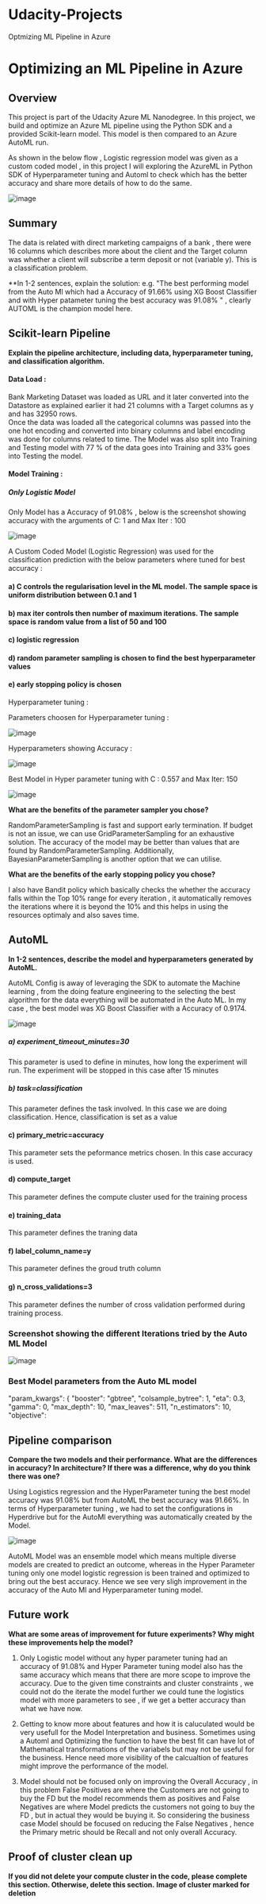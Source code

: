 # Udacity-Projects

Optmizing ML Pipeline in Azure
# Optimizing an ML Pipeline in Azure

## Overview
This project is part of the Udacity Azure ML Nanodegree.
In this project, we build and optimize an Azure ML pipeline using the Python SDK and a provided Scikit-learn model.
This model is then compared to an Azure AutoML run. 

As shown in the below flow , Logistic regression model was given as a custom coded model , in this project I will exploring the AzureML in Python SDK of Hyperparameter tuning and Automl to check which has the better accuracy and share more details of how to do the same.   

![image](https://user-images.githubusercontent.com/92014201/146714044-bf997ced-149d-4a1b-a706-8cd8c0dcf72c.png)


## Summary
The data is related with direct marketing campaigns of a bank , there were 16 columns which describes more about the client and the Target column was whether a client
will subscribe a term deposit or not (variable y). This is a classification problem. 


**In 1-2 sentences, explain the solution: e.g. "The best performing model from the Auto Ml which had a Accuracy of 91.66% using XG Boost Classifier and with Hyper patameter tuning the best accuracy was 91.08% " , clearly AUTOML is the champion model here.


## Scikit-learn Pipeline
**Explain the pipeline architecture, including data, hyperparameter tuning, and classification algorithm.**

#### Data Load : 

Bank Marketing Dataset was loaded as URL and it later converted into the Datastore as explained earlier it had 21 columns with a Target columns as y and has 32950 rows.  
Once the data was loaded all the categorical columns was passed into the  one hot encoding and converted into binary columns and label encoding was done for columns related to time. The Model was also split into Training and Testing model with 77 % of the data goes into Training and 33% goes into Testing the model.   

#### Model Training : 

##### Only Logistic Model 

Only Model has a Accuracy of 91.08% , below is the screenshot showing accuracy with the arguments of C: 1 and Max Iter : 100

![image](https://user-images.githubusercontent.com/92014201/146740531-e9476b40-e326-4d23-91b9-fb3746b98051.png)

A Custom Coded Model (Logistic Regression) was used for the classification prediction with the below parameters where tuned for best accuracy : 

####  a) C controls the regularisation level in the ML model. The sample space is uniform distribution between 0.1 and 1 
####  b) max iter controls then number of maximum iterations. The sample space is random value from a list of 50 and 100 
####  c) logistic regression 
####  d) random parameter sampling is chosen to find the best hyperparameter values 
####  e) early stopping policy is chosen 

Hyperparameter tuning : 

Parameters choosen for Hyperparameter tuning :     

![image](https://user-images.githubusercontent.com/92014201/146743319-e8ce5992-5ffd-4093-8edb-e71cdbd305c9.png)

Hyperparameters showing Accuracy : 

![image](https://user-images.githubusercontent.com/92014201/146743120-155c09cc-d7f1-40e6-b1c1-9443ce86efcf.png)  

Best Model in Hyper parameter tuning with C : 0.557 and Max Iter: 150 

![image](https://user-images.githubusercontent.com/92014201/146878856-84221f88-f764-46e0-8a76-6ce7ddeca5f4.png)


**What are the benefits of the parameter sampler you chose?**

RandomParameterSampling is fast and support early termination. If budget is not an issue, we can use GridParameterSampling for an exhaustive solution. The accuracy of the model may be better than values that are found by RandomParameterSampling. Additionally, BayesianParameterSampling is another option that we can utilise.

**What are the benefits of the early stopping policy you chose?**

I also have Bandit policy which basically checks the whether the accuracy falls within the Top 10% range for every iteration , it automatically removes the iterations where it is beyond the 10% 
and this helps in using the resources optimaly and also saves time. 

## AutoML
**In 1-2 sentences, describe the model and hyperparameters generated by AutoML.**

AutoML Config is away of leveraging the SDK to automate the Machine learning , from the doing feature engineering to the selecting the best algorithm for the 
data everything will be automated in the Auto ML. In my case , the best model was XG Boost Classifier with a Accuracy of 0.9174.

![image](https://user-images.githubusercontent.com/92014201/146748539-7560c797-48c3-45a0-8258-d7d0f9396735.png)

##### a) experiment_timeout_minutes=30
This parameter is used to define in minutes, how long the experiment will run. The experiment will be stopped in this case after 15 minutes

##### b) task=classification
This parameter defines the task involved. In this case we are doing classification. Hence, classification is set as a value

#### c) primary_metric=accuracy
This parameter sets the peformance metrics chosen. In this case accuracy is used.

#### d) compute_target
This parameter defines the compute cluster used for the training process

#### e) training_data
This parameter defines the traning data

#### f) label_column_name=y
This parameter defines the groud truth column

#### g) n_cross_validations=3
This parameter defines the number of cross validation performed during training process.

### Screenshot showing the different Iterations tried by the Auto ML Model 

![image](https://user-images.githubusercontent.com/92014201/146871300-49705838-5a7c-420b-b4e4-fc05344dcbb6.png)

### Best Model parameters from the Auto ML model 

"param_kwargs": {
        "booster": "gbtree",
        "colsample_bytree": 1,
        "eta": 0.3,
        "gamma": 0,
        "max_depth": 10,
        "max_leaves": 511,
        "n_estimators": 10,
        "objective": 
        
        
## Pipeline comparison
**Compare the two models and their performance. What are the differences in accuracy? In architecture? If there was a difference, why do you think there was one?**

Using Logistics regression and the HyperParameter tuning the best model accuracy was 91.08% but from AutoML the best accuracy was 91.66%. In terms of Hyperparameter 
tuning , we had to set the configurations in  Hyperdrive but for the AutoMl everything was automatically created by the Model. 

![image](https://user-images.githubusercontent.com/92014201/146880482-0e9c06da-b73d-4149-b96c-14cd71fca9e5.png)

AutoML Model was an ensemble model which means multiple diverse models are created to predict an outcome, whereas in the Hyper Parameter tuning only one model logistic regression is been trained and optimized to bring out the best accuracy. Hence we see very sligh improvement in the accuracy of the Auto Ml and Hyperparameter tuning model. 
 

## Future work
**What are some areas of improvement for future experiments? Why might these improvements help the model?**


   1) Only Logistic model without any hyper parameter tuning had an accuracy of 91.08% and Hyper Parameter tuning model also has the same accuracy which means that there are more scope to improve the accuracy. Due to the given time constraints and cluster constraints , we could not do the iterate the model further  we could tune the logistics model with more parameters to see , if we get a better accuracy than what we have now. 

   2) Getting to know more about features and how it is caluculated would be very usefull for the Model Interpretation and business. Sometimes using a Automl and 
Optimizing the function to have the best fit can have lot of Mathematical transformations of the variabels but may not be useful for the business. 
Hence need more visibility of the calcualtion of features might improve the performance of the model. 

  3) Model should not be focused only on improving the Overall Accuracy , in this problem False Positives are where the Customers are not going to buy the FD but the model recommends them as positives and False Negatives are where Model predicts the customers not going to buy the FD , but in actual they would be buying it. So considering the business case Model should be focused on reducing the False Negatives , hence the Primary metric should be Recall and not only overall Accuracy. 

## Proof of cluster clean up
**If you did not delete your compute cluster in the code, please complete this section. Otherwise, delete this section.**
**Image of cluster marked for deletion**

